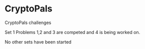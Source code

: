# CryptoPals
CryptoPals challenges

Set 1 Problems 1,2 and 3 are competed and 4 is being worked on.

No other sets have been started
